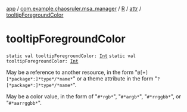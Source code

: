 [app](../../../index.md) / [com.example.chaosruler.msa_manager](../../index.md) / [R](../index.md) / [attr](index.md) / [tooltipForegroundColor](.)

# tooltipForegroundColor

`static val tooltipForegroundColor: `[`Int`](https://kotlinlang.org/api/latest/jvm/stdlib/kotlin/-int/index.html)
`static val tooltipForegroundColor: `[`Int`](https://kotlinlang.org/api/latest/jvm/stdlib/kotlin/-int/index.html)

May be a reference to another resource, in the form "`@[+][*package*:]*type*/*name*`" or a theme attribute in the form "`?[*package*:]*type*/*name*`".

May be a color value, in the form of "`#*rgb*`", "`#*argb*`", "`#*rrggbb*`", or "`#*aarrggbb*`".

